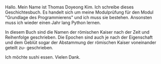 Hallo. Mein Name ist Thomas Doyeong Kim. Ich schreibe dieses Geschichtesbuch.
Es handelt sich um meine Modulprüfung für den Modul "Grundlage des 
Programmierens" und ich muss sie bestehen. Ansonsten muss ich wieder einen
Jahr lang Python lernen.

In diesem Buch sind die Namen der römischen Kaiser nach der Zeit und
Reihenfolge geschrieben. Die Epochen sind auch je nach der Eigenschaft und 
dem Geblüt sogar der Abstammung der römischen Kaiser voneinander geteilt zu-
geschrieben.




Ich möchte sushi essen. Vielen Dank. 
